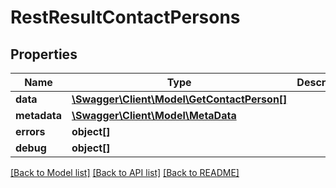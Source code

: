 # RestResultContactPersons

## Properties

 Name         | Type                                                                | Description | Notes      
--------------|---------------------------------------------------------------------|-------------|------------
 **data**     | [**\Swagger\Client\Model\GetContactPerson[]**](GetContactPerson.md) |             | [optional] 
 **metadata** | [**\Swagger\Client\Model\MetaData**](MetaData.md)                   |             | [optional] 
 **errors**   | **object[]**                                                        |             | [optional] 
 **debug**    | **object[]**                                                        |             | [optional] 

[[Back to Model list]](../../README.md#documentation-for-models) [[Back to API list]](../../README.md#documentation-for-api-endpoints) [[Back to README]](../../README.md)


